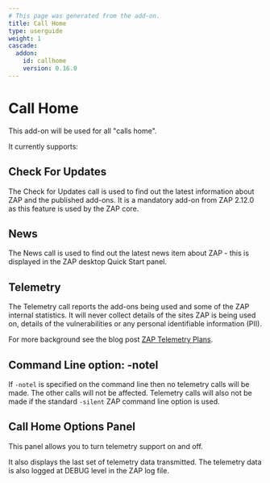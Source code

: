 ```yaml
---
# This page was generated from the add-on.
title: Call Home
type: userguide
weight: 1
cascade:
  addon:
    id: callhome
    version: 0.16.0
---
```


# Call Home

This add-on will be used for all "calls home".


It currently supports:

## Check For Updates

The Check for Updates call is used to find out the latest information about ZAP and the published add-ons. It is a mandatory add-on from ZAP 2.12.0 as this feature is used by the ZAP core.

## News

The News call is used to find out the latest news item about ZAP - this is displayed in the ZAP desktop Quick Start panel.

## Telemetry

The Telemetry call reports the add-ons being used and some of the ZAP internal statistics. It will never collect details of the sites ZAP is being used on, details of the vulnerabilities or any personal identifiable information (PII).


For more background see the blog post [ZAP Telemetry Plans](/blog/2021-10-25-zap-telemetry-plans/).

## Command Line option: -notel

If `-notel` is specified on the command line then no telemetry calls will be made. The other calls will not be affected. Telemetry calls will also not be made if the standard `-silent` ZAP command line option is used.

## Call Home Options Panel

This panel allows you to turn telemetry support on and off.


It also displays the last set of telemetry data transmitted.
The telemetry data is also logged at DEBUG level in the ZAP log file.
